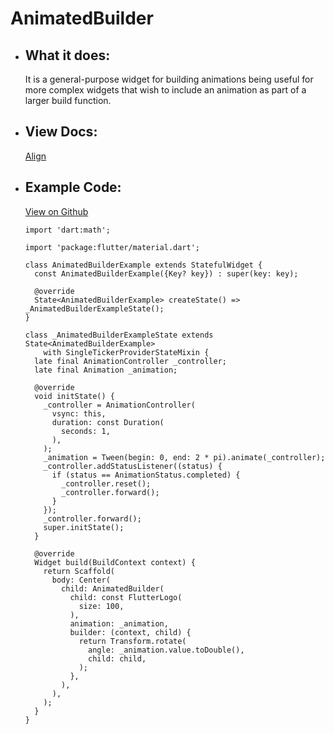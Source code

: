 # AnimatedBuilder

- ## What it does:
  It is a general-purpose widget for building animations being useful for more complex widgets that wish to include an animation as part of a larger build function.

- ## View Docs:
  [Align](https://api.flutter.dev/flutter/widgets/AnimatedBuilder-class.html)
  
- ## Example Code:
  [View on Github](https://github.com/TheUltimateOptimist/Widgets/blob/master/example_writer/lib/animated_builder_example.dart)

  ```
  import 'dart:math';

  import 'package:flutter/material.dart';

  class AnimatedBuilderExample extends StatefulWidget {
    const AnimatedBuilderExample({Key? key}) : super(key: key);

    @override
    State<AnimatedBuilderExample> createState() => _AnimatedBuilderExampleState();
  }

  class _AnimatedBuilderExampleState extends State<AnimatedBuilderExample>
      with SingleTickerProviderStateMixin {
    late final AnimationController _controller;
    late final Animation _animation;

    @override
    void initState() {
      _controller = AnimationController(
        vsync: this,
        duration: const Duration(
          seconds: 1,
        ),
      );
      _animation = Tween(begin: 0, end: 2 * pi).animate(_controller);
      _controller.addStatusListener((status) {
        if (status == AnimationStatus.completed) {
          _controller.reset();
          _controller.forward();
        }
      });
      _controller.forward();
      super.initState();
    }

    @override
    Widget build(BuildContext context) {
      return Scaffold(
        body: Center(
          child: AnimatedBuilder(
            child: const FlutterLogo(
              size: 100,
            ),
            animation: _animation,
            builder: (context, child) {
              return Transform.rotate(
                angle: _animation.value.toDouble(),
                child: child,
              );
            },
          ),
        ),
      );
    }
  }
  ```
